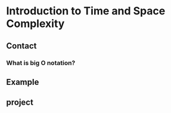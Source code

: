 # Introduction to Time and Space Complexity

## Contact 

### What is big O notation? 

## Example 

## project
